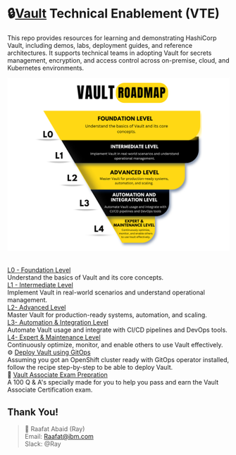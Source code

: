 # 🔒[Vault](https://www.hashicorp.com/products/vault) Technical Enablement (VTE)
This repo provides resources for learning and demonstrating HashiCorp Vault, including demos, labs, deployment guides, and reference architectures. It supports technical teams in adopting Vault for secrets management, encryption, and access control across on-premise, cloud, and Kubernetes environments.

![Vault Technical Enablement](images/vault-updated.png)

</br>[L0 - Foundation Level](roadmap/L0-foundation.md)  </br>Understand the basics of Vault and its core concepts.
</br>[L1 - Intermediate Level](roadmap/L1-intermediate.md) 
    </br> Implement Vault in real-world scenarios and understand operational management.
</br>[L2- Advanced Level](roadmap/L2-advanced.md)
    </br> Master Vault for production-ready systems, automation, and scaling.
</br> [L3- Automation & Integration Level](roadmap/L3-automation.md)
    </br>Automate Vault usage and integrate with CI/CD pipelines and DevOps tools.
</br>[L4- Expert & Maintenance Level](roadmap/L4-expert.md)
    </br>Continuously optimize, monitor, and enable others to use Vault effectively.
</br> ⚙️ [Deploy Vault using GitOps](https://github.com/cloud-native-toolkit/multi-tenancy-gitops/blob/master/doc/ibm-vault-recipe.md)
    </br> Assuming you got an OpenShift cluster ready with GitOps operator installed, follow the recipe step-by-step to be able to deploy Vault.
</br> 🚀 [Vault Associate Exam Prepration](https://github.com/therayy/Vault-Associate)
    </br> A 100 Q & A's specially made for you to help you pass and earn the Vault Associate Certification exam.

## Thank You!

> 👤 Raafat Abaid (Ray) </br>
> Email: Raafat@ibm.com </br>
> Slack: @Ray

